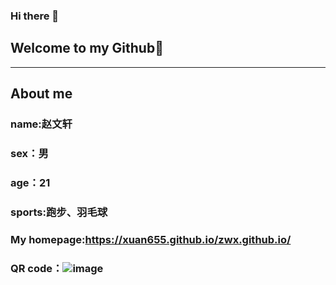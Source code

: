 ### Hi there 👋

<!--
**xuan655/xuan655** is a ✨ _special_ ✨ repository because its `README.md` (this file) appears on your GitHub profile.

Here are some ideas to get you started:

- 🔭 I’m currently working on ...
- 🌱 I’m currently learning ...
- 👯 I’m looking to collaborate on ...
- 🤔 I’m looking for help with ...
- 💬 Ask me about ...
- 📫 How to reach me: ...
- 😄 Pronouns: ...
- ⚡ Fun fact: ...
-->
## Welcome to my Github👋
---
## About me
### name:赵文轩
### sex：男
### age：21
### sports:跑步、羽毛球
### My homepage:https://xuan655.github.io/zwx.github.io/
### QR code：![image](https://user-images.githubusercontent.com/61582615/123192302-2e9b8a00-d4d5-11eb-8de3-45acff913d8c.png)

